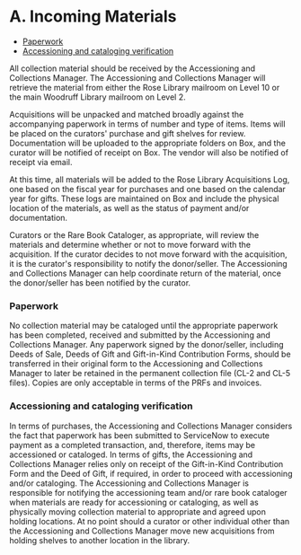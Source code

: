 # A. Incoming Materials

* [Paperwork](#paperwork)
* [Accessioning and cataloging verification](#accessioning-and-cataloging-verification)

All collection material should be received by the Accessioning and Collections Manager. The Accessioning and Collections Manager will retrieve the material from either the Rose Library mailroom on Level 10 or the main Woodruff Library mailroom on Level 2.

Acquisitions will be unpacked and matched broadly against the accompanying paperwork in terms of number and type of items. Items will be placed on the curators' purchase and gift shelves for review. Documentation will be uploaded to the appropriate folders on Box, and the curator will be notified of receipt on Box. The vendor will also be notified of receipt via email.

At this time, all materials will be added to the Rose Library Acquisitions Log, one based on the fiscal year for purchases and one based on the calendar year for gifts. These logs are maintained on Box and include the physical location of the materials, as well as the status of payment and/or documentation.

Curators or the Rare Book Cataloger, as appropriate, will review the materials and determine whether or not to move forward with the acquisition. If the curator decides to not move forward with the acquisition, it is the curator's responsibility to notify the donor/seller. The Accessioning and Collections Manager can help coordinate return of the material, once the donor/seller has been notified by the curator.

### Paperwork

No collection material may be cataloged until the appropriate paperwork has been completed, received and submitted by the Accessioning and Collections Manager. Any paperwork signed by the donor/seller, including Deeds of Sale, Deeds of Gift and Gift-in-Kind Contribution Forms, should be transferred in their original form to the Accessioning and Collections Manager to later be retained in the permanent collection file (CL-2 and CL-5 files). Copies are only acceptable in terms of the PRFs and invoices.

### Accessioning and cataloging verification

In terms of purchases, the Accessioning and Collections Manager considers the fact that paperwork has been submitted to ServiceNow to execute payment as a completed transaction, and, therefore, items may be accessioned or cataloged. In terms of gifts, the Accessioning and Collections Manager relies only on receipt of the Gift-in-Kind Contribution Form and the Deed of Gift, if required, in order to proceed with accessioning and/or cataloging. The Accessioning and Collections Manager is responsible for notifying the accessioning team and/or rare book cataloger when materials are ready for accessioning or cataloging, as well as physically moving collection material to appropriate and agreed upon holding locations. At no point should a curator or other individual other than the Accessioning and Collections Manager move new acquisitions from holding shelves to another location in the library.
